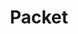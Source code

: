 ---
title: Packet
menu:
  product_pharmer_0.2.0:
    identifier: packet
    name: Packet
    parent: cloud
    weight: 45
left_menu: product_pharmer_0.2.0 
---